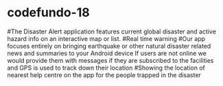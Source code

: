# codefundo-18 
#The Disaster Alert application features current global disaster and active hazard info on an interactive map or list. 
#Real time warning
#Our app focuses entirely on bringing earthquake or other natural disaster  related news and summaries to your Android device
If users are not online we would provide them with messages if they are subscribed to the facilities and GPS is used to track down their location 
#Showing the location of nearest help centre on the app for the people trapped in the disaster 






  
